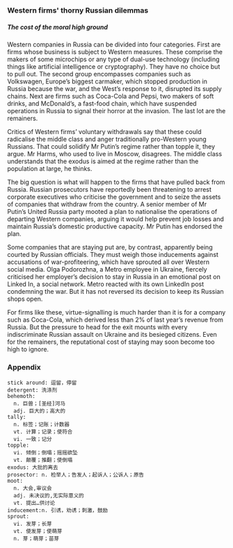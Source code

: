 ### Western firms' thorny Russian dilemmas

##### The cost of the moral high ground

Western companies in Russia can be divided into four categories. First are firms whose business is subject to Western measures. These comprise the makers of some microchips or any type of dual-use technology (including things like artificial intelligence or cryptography). They have no choice but to pull out. The second group encompasses companies such as Volkswagen, Europe’s biggest carmaker, which stopped production in Russia because the war, and the West’s response to it, disrupted its supply chains. Next are firms such as Coca-Cola and Pepsi, two makers of soft drinks, and McDonald’s, a fast-food chain, which have suspended operations in Russia to signal their horror at the invasion. The last lot are the remainers.

Critics of Western firms’ voluntary withdrawals say that these could radicalise the middle class and anger traditionally pro-Western young Russians. That could solidify Mr Putin’s regime rather than topple it, they argue. Mr Harms, who used to live in Moscow, disagrees. The middle class understands that the exodus is aimed at the regime rather than the population at large, he thinks.

The big question is what will happen to the firms that have pulled back from Russia. Russian prosecutors have reportedly been threatening to arrest corporate executives who criticise the government and to seize the assets of companies that withdraw from the country. A senior member of Mr Putin’s United Russia party mooted a plan to nationalise the operations of departing Western companies, arguing it would help prevent job losses and maintain Russia’s domestic productive capacity. Mr Putin has endorsed the plan.

Some companies that are staying put are, by contrast, apparently being courted by Russian officials. They must weigh those inducements against accusations of war-profiteering, which have sprouted all over Western social media. Olga Podorozhna, a Metro employee in Ukraine, fiercely criticised her employer’s decision to stay in Russia in an emotional post on Linked In, a social network. Metro reacted with its own LinkedIn post condemning the war. But it has not reversed its decision to keep its Russian shops open.

For firms like these, virtue-signalling is much harder than it is for a company such as Coca-Cola, which derived less than 2% of last year’s revenue from Russia. But the pressure to head for the exit mounts with every indiscriminate Russian assault on Ukraine and its besieged citizens. Even for the remainers, the reputational cost of staying may soon become too high to ignore.

### Appendix
```
stick around: 逗留，停留
detergent: 洗涤剂
behemoth: 
  n. 巨兽；[圣经]河马
  adj. 巨大的；高大的
tally:
  n. 标签；记账；计数器
  vt. 计算；记录；使符合
  vi. 一致；记分
topple:
  vi. 倾倒；倒塌；摇摇欲坠
  vt. 颠覆；推翻；使倒塌
exodus: 大批的离去
prosector: n. 检举人；告发人；起诉人；公诉人；原告
moot:
  n. 大会,审议会
  adj. 未决议的,无实际意义的
  vt. 提出…供讨论
inducement:n. 引诱，劝诱；刺激，鼓励
sprout:
  vi. 发芽；长芽
  vt. 使发芽；使萌芽
  n. 芽；萌芽；苗芽
```